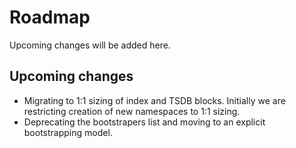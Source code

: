 # Roadmap

Upcoming changes will be added here.

## Upcoming changes

- Migrating to 1:1 sizing of index and TSDB blocks. Initially we are restricting creation of new namespaces to 1:1 sizing.
- Deprecating the bootstrapers list and moving to an explicit bootstrapping model.
